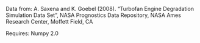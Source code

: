 Data from:
A. Saxena and K. Goebel (2008). “Turbofan Engine Degradation Simulation Data Set”, NASA Prognostics Data Repository, NASA Ames Research Center, Moffett Field, CA

Requires:
Numpy 2.0
